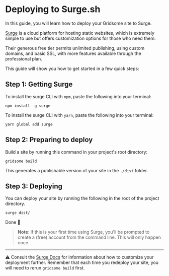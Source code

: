 # Deploying to Surge.sh

In this guide, you will learn how to deploy your Gridsome site to Surge.

[Surge](https://surge.sh/) is a cloud platform for hosting static websites, which is extremely simple to use but offers customization options for those who need them.

Their generous free tier permits unlimited publishing, using custom domains, and basic SSL, with more features available through the professional plan.

This guide will show you how to get started in a few quick steps:

## Step 1: Getting Surge

To install the surge CLI with `npm`, paste the following into your terminal:

```shell
npm install -g surge
```

To install the surge CLI with `yarn`, paste the following into your terminal:

```shell
yarn global add surge
```

## Step 2: Preparing to deploy

Build a site by running this command in your project's root directory:

```shell
gridsome build
```

This generates a publishable version of your site in the `./dist` folder.

## Step 3: Deploying

You can deploy your site by running the following in the root of the project directory.

```shell
surge dist/
```

Done 🙂

> **Note**: If this is your first time using Surge, you'll be prompted to create a (free) account from the command line. This will only happen once.

---

⚠️ Consult the [Surge Docs](https://surge.sh/help/) for information about how to customize your deployment further. Remember that each time you redeploy your site, you will need to rerun `gridsome build` first.
